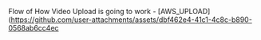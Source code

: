 Flow of How Video Upload is going to work - [AWS_UPLOAD](https://github.com/user-attachments/assets/dbf462e4-41c1-4c8c-b890-0568ab6cc4ec

